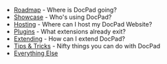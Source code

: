 - [Roadmap](https://github.com/balupton/docpad/wiki/Roadmap) - Where is DocPad going?
- [Showcase](https://github.com/balupton/docpad/wiki/Showcase) - Who's using DocPad?
- [Hosting](https://github.com/balupton/docpad/wiki/Hosting) - Where can I host my DocPad Website?
- [Plugins](https://github.com/balupton/docpad/wiki/Plugins) - What extensions already exit?
- [Extending](https://github.com/balupton/docpad/wiki/Plugins) - How can I extend DocPad?
- [Tips & Tricks](https://github.com/balupton/docpad/wiki/Tips-&-Tricks) - Nifty things you can do with DocPad
- [Everything Else](https://github.com/balupton/docpad/wiki/_pages)